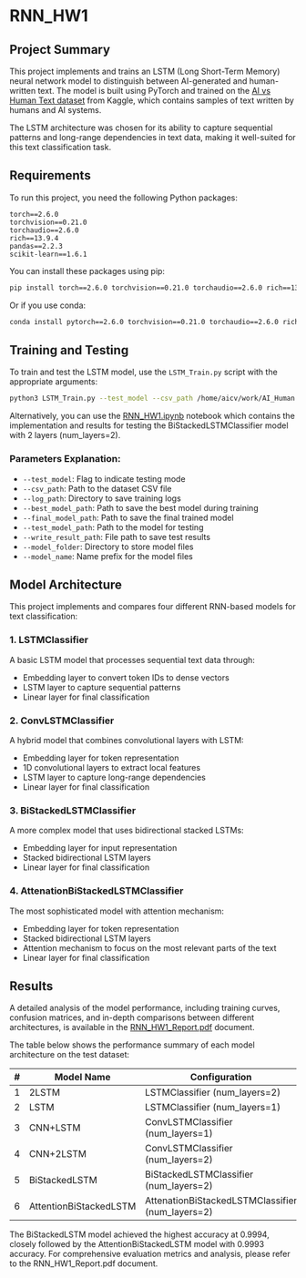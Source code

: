 # RNN_HW1
## Project Summary

This project implements and trains an LSTM (Long Short-Term Memory) neural network model to distinguish between AI-generated and human-written text. The model is built using PyTorch and trained on the [AI vs Human Text dataset](https://www.kaggle.com/datasets/shanegerami/ai-vs-human-text) from Kaggle, which contains samples of text written by humans and AI systems.

The LSTM architecture was chosen for its ability to capture sequential patterns and long-range dependencies in text data, making it well-suited for this text classification task.

## Requirements

To run this project, you need the following Python packages:

```
torch==2.6.0
torchvision==0.21.0
torchaudio==2.6.0
rich==13.9.4
pandas==2.2.3
scikit-learn==1.6.1
```

You can install these packages using pip:

```bash
pip install torch==2.6.0 torchvision==0.21.0 torchaudio==2.6.0 rich==13.9.4 pandas==2.2.3 scikit-learn==1.6.1
```

Or if you use conda:

```bash
conda install pytorch==2.6.0 torchvision==0.21.0 torchaudio==2.6.0 rich==13.9.4 pandas==2.2.3 scikit-learn==1.6.1 -c pytorch
```
## Training and Testing

To train and test the LSTM model, use the `LSTM_Train.py` script with the appropriate arguments:

```bash
python3 LSTM_Train.py --test_model --csv_path /home/aicv/work/AI_Human.csv --log_path runs/lstm_experiment --best_model_path ./models/lstm_model_best.pth --final_model_path ./models/lstm_model.pth --test_model_path ./models/lstm_model.pth --write_result_path ./runs/test/test_results.txt --model_folder ./models --model_name lstm_model
```

Alternatively, you can use the [RNN_HW1.ipynb](RNN_HW1.ipynb) notebook which contains the implementation and results for testing the BiStackedLSTMClassifier model with 2 layers (num_layers=2).

### Parameters Explanation:

- `--test_model`: Flag to indicate testing mode
- `--csv_path`: Path to the dataset CSV file
- `--log_path`: Directory to save training logs
- `--best_model_path`: Path to save the best model during training
- `--final_model_path`: Path to save the final trained model
- `--test_model_path`: Path to the model for testing
- `--write_result_path`: File path to save test results
- `--model_folder`: Directory to store model files
- `--model_name`: Name prefix for the model files


## Model Architecture

This project implements and compares four different RNN-based models for text classification:

### 1. LSTMClassifier
A basic LSTM model that processes sequential text data through:
- Embedding layer to convert token IDs to dense vectors
- LSTM layer to capture sequential patterns
- Linear layer for final classification

### 2. ConvLSTMClassifier
A hybrid model that combines convolutional layers with LSTM:
- Embedding layer for token representation
- 1D convolutional layers to extract local features
- LSTM layer to capture long-range dependencies 
- Linear layer for final classification

### 3. BiStackedLSTMClassifier
A more complex model that uses bidirectional stacked LSTMs:
- Embedding layer for input representation
- Stacked bidirectional LSTM layers
- Linear layer for final classification

### 4. AttenationBiStackedLSTMClassifier
The most sophisticated model with attention mechanism:
- Embedding layer for token representation
- Stacked bidirectional LSTM layers
- Attention mechanism to focus on the most relevant parts of the text
- Linear layer for final classification

## Results

A detailed analysis of the model performance, including training curves, confusion matrices, and in-depth comparisons between different architectures, is available in the [RNN_HW1_Report.pdf](RNN_HW1_Report.pdf) document.

The table below shows the performance summary of each model architecture on the test dataset:

| # | Model Name | Configuration | Accuracy |
|---|------------|--------------|----------|
| 1 | 2LSTM | LSTMClassifier (num_layers=2) | 0.9960 |
| 2 | LSTM | LSTMClassifier (num_layers=1) | 0.9973 |
| 3 | CNN+LSTM | ConvLSTMClassifier (num_layers=1) | 0.9813 |
| 4 | CNN+2LSTM | ConvLSTMClassifier (num_layers=2) | 0.9987 |
| 5 | BiStackedLSTM | BiStackedLSTMClassifier (num_layers=2) | 0.9994 |
| 6 | AttentionBiStackedLSTM | AttenationBiStackedLSTMClassifier (num_layers=2) | 0.9993 |

The BiStackedLSTM model achieved the highest accuracy at 0.9994, closely followed by the AttentionBiStackedLSTM model with 0.9993 accuracy. For comprehensive evaluation metrics and analysis, please refer to the RNN_HW1_Report.pdf document.


